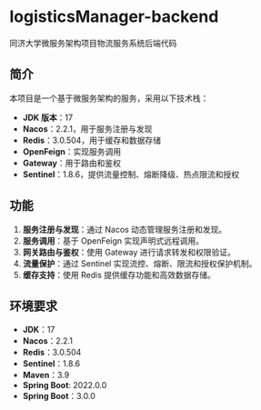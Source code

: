 # logisticsManager-backend
同济大学微服务架构项目物流服务系统后端代码

## 简介  
本项目是一个基于微服务架构的服务，采用以下技术栈：  
- **JDK 版本**：17  
- **Nacos**：2.2.1，用于服务注册与发现  
- **Redis**：3.0.504，用于缓存和数据存储  
- **OpenFeign**：实现服务调用  
- **Gateway**：用于路由和鉴权  
- **Sentinel**：1.8.6，提供流量控制、熔断降级、热点限流和授权  

## 功能  
1. **服务注册与发现**：通过 Nacos 动态管理服务注册和发现。  
2. **服务调用**：基于 OpenFeign 实现声明式远程调用。  
3. **网关路由与鉴权**：使用 Gateway 进行请求转发和权限验证。  
4. **流量保护**：通过 Sentinel 实现流控、熔断、限流和授权保护机制。  
5. **缓存支持**：使用 Redis 提供缓存功能和高效数据存储。  

## 环境要求  
- **JDK**：17  
- **Nacos**：2.2.1  
- **Redis**：3.0.504  
- **Sentinel**：1.8.6  
- **Maven**：3.9
- **Spring Boot**: 2022.0.0
- **Spring Boot**：3.0.0
